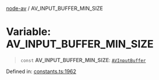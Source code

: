 [node-av](../globals.md) / AV\_INPUT\_BUFFER\_MIN\_SIZE

# Variable: AV\_INPUT\_BUFFER\_MIN\_SIZE

> `const` **AV\_INPUT\_BUFFER\_MIN\_SIZE**: [`AVInputBuffer`](../type-aliases/AVInputBuffer.md)

Defined in: [constants.ts:1962](https://github.com/seydx/av/blob/f8631fc881b394300b1479f511d55cf1c370a87f/src/constants/constants.ts#L1962)
